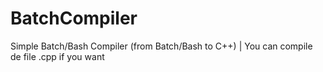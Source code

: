 # BatchCompiler
Simple Batch/Bash Compiler (from Batch/Bash to C++) |
You can compile de file .cpp if you want
